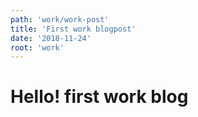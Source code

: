 ```yaml
---
path: 'work/work-post'
title: 'First work blogpost'
date: '2018-11-24'
root: 'work'
---
```


# Hello! first work blog
